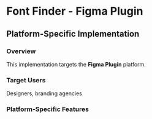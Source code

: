 # Font Finder - Figma Plugin

## Platform-Specific Implementation

### Overview
This implementation targets the **Figma Plugin** platform.

### Target Users
Designers, branding agencies

### Platform-Specific Features
